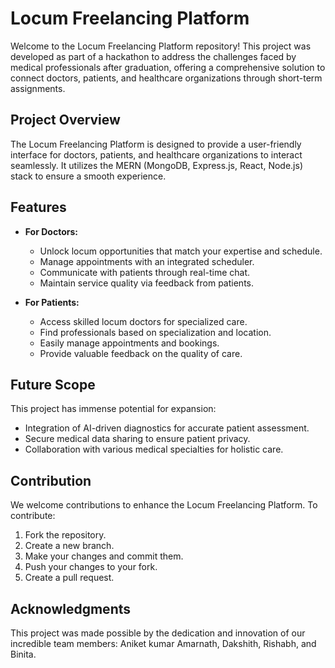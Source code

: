 # Locum Freelancing Platform

Welcome to the Locum Freelancing Platform repository! This project was developed as part of a hackathon to address the challenges faced by medical professionals after graduation, offering a comprehensive solution to connect doctors, patients, and healthcare organizations through short-term assignments.

## Project Overview

The Locum Freelancing Platform is designed to provide a user-friendly interface for doctors, patients, and healthcare organizations to interact seamlessly. It utilizes the MERN (MongoDB, Express.js, React, Node.js) stack to ensure a smooth experience.

## Features

- **For Doctors:**
  - Unlock locum opportunities that match your expertise and schedule.
  - Manage appointments with an integrated scheduler.
  - Communicate with patients through real-time chat.
  - Maintain service quality via feedback from patients.

- **For Patients:**
  - Access skilled locum doctors for specialized care.
  - Find professionals based on specialization and location.
  - Easily manage appointments and bookings.
  - Provide valuable feedback on the quality of care.

## Future Scope

This project has immense potential for expansion:
- Integration of AI-driven diagnostics for accurate patient assessment.
- Secure medical data sharing to ensure patient privacy.
- Collaboration with various medical specialties for holistic care.

## Contribution

We welcome contributions to enhance the Locum Freelancing Platform. To contribute:

1. Fork the repository.
2. Create a new branch.
3. Make your changes and commit them.
4. Push your changes to your fork.
5. Create a pull request.

## Acknowledgments

This project was made possible by the dedication and innovation of our incredible team members: Aniket kumar Amarnath, Dakshith, Rishabh, and Binita.

